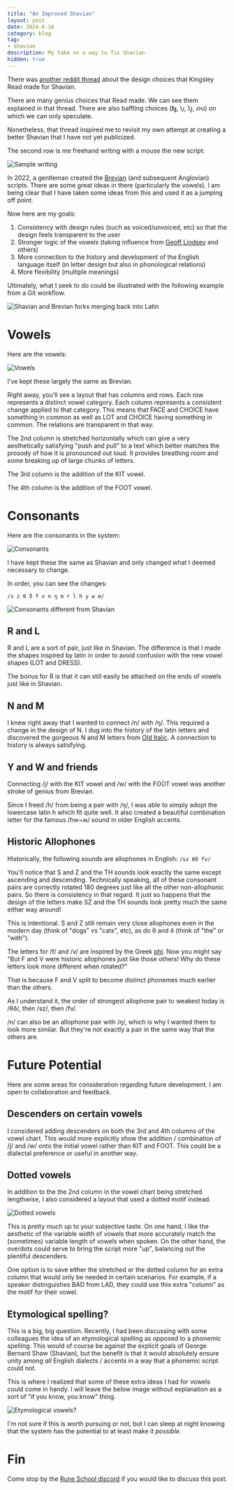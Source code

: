 ```yaml
---
title: "An Improved Shavian"
layout: post
date: 2024-6-16
category: blog
tag:
- shavian
description: My take on a way to fix Shavian
hidden: true
---
```


There was [another reddit thread](https://www.reddit.com/r/shavian/comments/1i85a5k/kingsley_reads_design_choices/) about the design choices that Kingsley Read made for Shavian. 

There are many genius choices that Read made. We can see them explained in that thread. There are also baffling choices (𐑙𐑣, 𐑘𐑢, 𐑕𐑟, 𐑺𐑻) on which we can only speculate.

Nonetheless, that thread inspired me to revisit my own attempt at creating a better Shavian that I have not yet publicized.

The second row is me freehand writing with a mouse the new script:

![Sample writing](/assets/images/New/sampleText2.png)

In 2022, a gentleman created the [Brevian](https://sites.google.com/view/brevian) (and subsequent Anglovian) scripts. There are some great ideas in there (particularly the vowels). I am being clear that I have taken some ideas from this and used it as a jumping off point.

Now here are my goals:

1. Consistency with design rules (such as voiced/unvoiced, etc) so that the design feels transparent to the user
2. Stronger logic of the vowels (taking influence from [Geoff Lindsey](https://www.youtube.com/watch?v=gtnlGH055TA) and others)
3. More connection to the history and development of the English language itself (in letter design but also in phonological relations)
4. More flexibility (multiple meanings)

Ultimately, what I seek to do could be illustrated with the following example from a Git workflow.

![Shavian and Brevian forks merging back into Latin](/assets/images/New/forkAndMerge.png)

# Vowels

Here are the vowels:

![Vowels](/assets/images/New/stretchedLongVowels.png)

I've kept these largely the same as Brevian.

Right away, you'll see a layout that has columns and rows. Each row represents a distinct vowel category. Each column represents a consistent change applied to that category. This means that FACE and CHOICE have something in common as well as LOT and CHOICE having something in common. The relations are transparent in that way.

The 2nd column is stretched horizontally which can give a very aesthetically satisfying "push and pull" to a text which better matches the prosody of how it is pronounced out loud. It provides breathing room and some breaking up of large chunks of letters.

The 3rd column is the addition of the KIT vowel. 

The 4th column is the addition of the FOOT vowel.

# Consonants

Here are the consonants in the system:

![Consonants](/assets/images/New/consonants.png)

I have kept these the same as Shavian and only changed what I deemed necessary to change. 

In order, you can see the changes:

`/s z θ ð f v n ŋ m r l h y w ʍ/`

![Consonants different from Shavian](/assets/images/New/consonantsDiffFromShavian.png)

## R and L

R and L are a sort of pair, just like in Shavian. The difference is that I made the shapes inspired by latin in order to avoid confusion with the new vowel shapes (LOT and DRESS).

The bonus for R is that it can still easily be attached on the ends of vowels just like in Shavian.

## N and M 

I knew right away that I wanted to connect /n/ with /ŋ/. This required a change in the design of N. I dug into the history of the latin letters and discovered the gorgeous N and M letters from [Old Italic](https://en.wikipedia.org/wiki/Old_Italic_scripts). A connection to history is always satisfying.

## Y and W and friends

Connecting /j/ with the KIT vowel and /w/ with the FOOT vowel was another stroke of genius from Brevian. 

Since I freed /h/ from being a pair with /ŋ/, I was able to simply adopt the lowercase latin h which fit quite well. It also created a beautiful combination letter for the famous /hw~ʍ/ sound in older English accents.

## Historic Allophones

Historically, the following sounds are allophones in English: `/sz θð fv/`

You'll notice that S and Z and the TH sounds look exactly the same except ascending and descending. Technically speaking, all of these consonant pairs are correctly rotated 180 degrees just like all the other non-allophonic pairs. So there is consistency in that regard. It just so happens that the design of the letters make SZ and the TH sounds look pretty much the same either way around!

This is intentional. S and Z still remain very close allophones even in the modern day (think of "dogs" vs "cats", etc), as do θ and ð (think of "the" or "with").

The letters for /f/ and /v/ are inspired by the Greek [phi](https://en.wikipedia.org/wiki/Phi). Now you might say "But F and V were historic allophones just like those others! Why do these letters look more different when rotated?"

That is because F and V split to become distinct phonemes much earlier than the others.

As I understand it, the order of strongest allophone pair to weakest today is /θð/, then /sz/, then /fv/. 

/n/ can also be an allophone pair with /ŋ/, which is why I wanted them to look more similar. But they're not exactly a pair in the same way that the others are.

# Future Potential

Here are some areas for consideration regarding future development. I am open to collaboration and feedback.

## Descenders on certain vowels

I considered adding descenders on both the 3rd and 4th columns of the vowel chart. This would more explicitly show the addition / combination of /j/ and /w/ onto the initial vowel rather than KIT and FOOT. This could be a dialectal preference or useful in another way.

## Dotted vowels 

In addition to the the 2nd column in the vowel chart being stretched lengthwise, I also considered a layout that used a dotted motif instead.

![Dotted vowels](/assets/images/New/dottedLongVowels.png)

This is pretty much up to your subjective taste. On one hand, I like the aesthetic of the variable width of vowels that more accurately match the (sometimes) variable length of vowels when spoken. On the other hand, the overdots could serve to bring the script more "up", balancing out the plentiful descenders.

One option is to save either the stretched or the dotted column for an extra column that would only be needed in certain scenarios. For example, if a speaker distinguishes BAD from LAD, they could use this extra "column" as the motif for their vowel.

## Etymological spelling?

This is a big, big question. Recently, I had been discussing with some colleagues the idea of an etymological spelling as opposed to a phonemic spelling. This would of course be against the explicit goals of George Bernard Shaw (Shavian), but the benefit is that it would absolutely ensure unity among *all* English dialects / accents in a way that a phonemic script could not.

This is where I realized that some of these extra ideas I had for vowels could come in handy. I will leave the below image without explanation as a sort of "if you know, you know" thing.

![Etymological vowels?](/assets/images/New/etymologicalSpelling.png)

I'm not sure if this is worth pursuing or not, but I can sleep at night knowing that the system has the potential to at least make it *possible*.

# Fin

Come stop by the [Rune School discord](https://discord.gg/BThW4fxAwN) if you would like to discuss this post.



